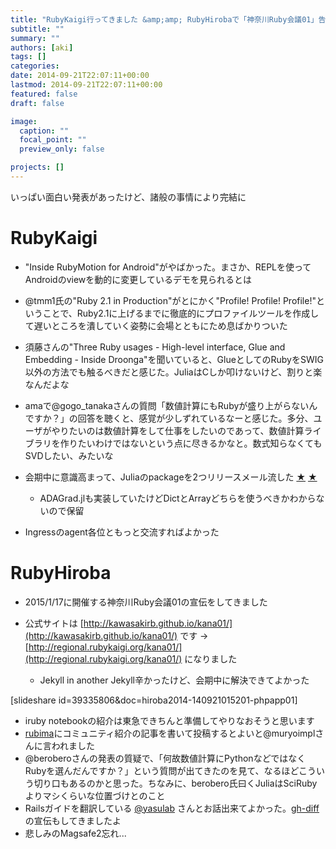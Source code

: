 ```yaml
---
title: "RubyKaigi行ってきました &amp;amp; RubyHirobaで「神奈川Ruby会議01」告知LTしてきました #rubykaigi #rubyhiroba #kana01"
subtitle: ""
summary: ""
authors: [aki]
tags: []
categories: 
date: 2014-09-21T22:07:11+00:00
lastmod: 2014-09-21T22:07:11+00:00
featured: false
draft: false

image:
  caption: ""
  focal_point: ""
  preview_only: false

projects: []
---
```

いっぱい面白い発表があったけど、諸般の事情により完結に

# RubyKaigi

- &quot;Inside RubyMotion for Android&quot;がやばかった。まさか、REPLを使ってAndroidのviewを動的に変更しているデモを見られるとは
- @tmm1氏の&quot;Ruby 2.1 in Production&quot;がとにかく&quot;Profile! Profile! Profile!&quot;ということで、Ruby2.1に上げるまでに徹底的にプロファイルツールを作成して遅いところを潰していく姿勢に会場とともにため息ばかりついた
- 須藤さんの&quot;Three Ruby usages - High-level interface, Glue and Embedding - Inside Droonga&quot;を聞いていると、GlueとしてのRubyをSWIG以外の方法でも触るべきだと感じた。JuliaはCしか叩けないけど、割りと楽なんだよな
- amaで@gogo\_tanakaさんの質問「数値計算にもRubyが盛り上がらないんですか？」の回答を聴くと、感覚が少しずれているなーと感じた。多分、ユーザがやりたいのは数値計算をして仕事をしたいのであって、数値計算ライブラリを作りたいわけではないという点に尽きるかなと。数式知らなくてもSVDしたい、みたいな
- 会期中に意識高まって、Juliaのpackageを2つリリースメール流した [★](https://groups.google.com/d/msg/julia-users/b4QvWps_7x4/6zdod5tXRT0J) [★](https://groups.google.com/d/msg/julia-users/YFN2v4C7URg/OgjNSvDILP0J)

  - ADAGrad.jlも実装していたけどDictとArrayどちらを使うべきかわからないので保留
- Ingressのagent各位ともっと交流すればよかった

# RubyHiroba

- 2015/1/17に開催する神奈川Ruby会議01の宣伝をしてきました
- 公式サイトは [http://kawasakirb.github.io/kana01/](http://kawasakirb.github.io/kana01/) です → [http://regional.rubykaigi.org/kana01/](http://regional.rubykaigi.org/kana01/) になりました

  - Jekyll in another Jekyll辛かったけど、会期中に解決できてよかった

[slideshare id=39335806&amp;doc=hiroba2014-140921015201-phpapp01]

- iruby notebookの紹介は東急できちんと準備してやりなおそうと思います
- [rubima](https://github.com/rubima/rubima/issues)にコミュニティ紹介の記事を書いて投稿するとよいと@muryoimplさんに言われました
- @beroberoさんの発表の質疑で、「何故数値計算にPythonなどではなくRubyを選んだんですか？」という質問が出てきたのを見て、なるほどこういう切り口もあるのかと思った。ちなみに、berobero氏曰くJuliaはSciRubyよりマシくらいな位置づけとのこと
- Railsガイドを翻訳している [@yasulab](https://twitter.com/yasulab) さんとお話出来てよかった。[gh-diff](https://github.com/melborne/gh-diff)の宣伝もしてきましたよ
- 悲しみのMagsafe2忘れ...

